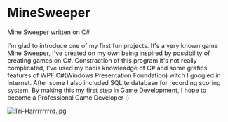 # MineSweeper
Mine Sweeper written on C#

  I'm glad to introduce one of my first fun projects. 
  It's a very known game Mine Sweeper, I've created on my own being inspired by possibility of creating games on C#. 
Constraction of this program it's not really complicated, I've used my bacis knowleadge of C# and some grafics
features of WPF C#(Windows Presentation Foundation) witch I googled in Internet. After some I also included SQLite 
database for recording scoring system. 
   By making this my first step in Game Development, I hope to become a Professional Game Developer :) 
      




[![Tri-Harrrrrrrrd.jpg](https://i.postimg.cc/SRG8g839/Tri-Harrrrrrrrd.jpg)](https://postimg.cc/Wqhh3D2p)     
